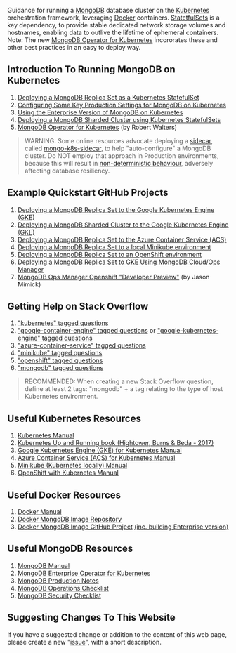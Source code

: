 Guidance for running a [MongoDB](https://www.mongodb.com/) database cluster on the [Kubernetes](https://kubernetes.io/) orchestration framework, leveraging [Docker](https://www.docker.com/) containers. [StatetfulSets](https://kubernetes.io/docs/concepts/workloads/controllers/statefulset/) is a key dependency, to provide stable dedicated network storage volumes and hostnames, enabling data to outlive the lifetime of ephemeral containers. Note: The new [MongoDB Operator for Kubernetes](https://www.mongodb.com/blog/post/introducing-mongodb-enterprise-operator-for-kubernetes-openshift) incororates these and other best practices in an easy to deploy way.

## Introduction To Running MongoDB on Kubernetes

1. [Deploying a MongoDB Replica Set as a Kubernetes StatefulSet](http://pauldone.blogspot.com/2017/06/deploying-mongodb-on-kubernetes-gke25.html)
2. [Configuring Some Key Production Settings for MongoDB on Kubernetes](http://pauldone.blogspot.com/2017/06/mongodb-kubernetes-production-settings.html)
3. [Using the Enterprise Version of MongoDB on Kubernetes](http://pauldone.blogspot.com/2017/06/enterprise-mongodb-on-kubernetes.html)
4. [Deploying a MongoDB Sharded Cluster using Kubernetes StatefulSets](http://pauldone.blogspot.com/2017/07/sharded-mongodb-kubernetes.html)
5. [MongoDB Operator for Kubernetes](https://www.mongodb.com/blog/post/introducing-mongodb-enterprise-operator-for-kubernetes-openshift) (by Robert Walters)


> WARNING: Some online resources advocate deploying a [sidecar](https://docs.microsoft.com/en-us/azure/architecture/patterns/sidecar), called [mongo-k8s-sidecar](https://lh4.googleusercontent.com/ohALxLD4Ugj5FCwWqgqZ4xP9al4lTgrPDc9HsgPWYRZRz_buuYK6LKSC7A5n98DdOO-Po3Zq77Yt43-QhTWdIaXqltHI7PX0zMXAXbpiilYgdowGZapG0lJ9lgubwBj1CwNHHtXA), to help "auto-configure" a MongoDB cluster. Do NOT employ that approach in Production environments, because this will result in [non-deterministic behaviour](http://pauldone.blogspot.com/2017/06/deploying-mongodb-on-kubernetes-gke25.html), adversely affecting database resiliency.

## Example Quickstart GitHub Projects

1. [Deploying a MongoDB Replica Set to the Google Kubernetes Engine (GKE)](https://github.com/pkdone/gke-mongodb-demo)
2. [Deploying a MongoDB Sharded Cluster to the Google Kubernetes Engine (GKE)](https://github.com/pkdone/gke-mongodb-shards-demo)
3. [Deploying a MongoDB Replica Set to the Azure Container Service (ACS)](https://github.com/pkdone/azure-acs-mongodb-demo)
4. [Deploying a MongoDB Replica Set to a local Minikube environment](https://github.com/pkdone/minikube-mongodb-demo)
5. [Deploying a MongoDB Replica Set to an OpenShift environment](https://github.com/pkdone/openshift-mongodb-demo)
6. [Deploying a MongoDB Replica Set to GKE Using MongoDB Cloud/Ops Manager](https://github.com/pkdone/k8s-cld-mgr)
7. [MongoDB Ops Manager Openshift "Developer Preview"](https://github.com/jasonmimick/mongodb-openshift-dev-preview) (by Jason Mimick)

## Getting Help on Stack Overflow

1. ["kubernetes" tagged questions](https://stackoverflow.com/questions/tagged/kubernetes)
2. ["google-container-engine" tagged questions](https://stackoverflow.com/questions/tagged/google-container-engine) or ["google-kubernetes-engine" tagged questions](https://stackoverflow.com/questions/tagged/google-kubernetes-engine)
3. ["azure-container-service" tagged questions](https://stackoverflow.com/questions/tagged/azure-container-service)
4. ["minikube" tagged questions](https://stackoverflow.com/questions/tagged/minikube)
5. ["openshift" tagged questions](https://stackoverflow.com/questions/tagged/openshift)
6. ["mongodb" tagged questions](https://stackoverflow.com/questions/tagged/mongodb)

> RECOMMENDED: When creating a new Stack Overflow question, define at least 2 tags: "mongodb" + a tag relating to the type of host Kubernetes environment.

## Useful Kubernetes Resources

1. [Kubernetes Manual](https://kubernetes.io/docs/concepts/)
2. [Kubernetes Up and Running book (Hightower, Burns & Beda - 2017)](https://www.amazon.co.uk/gp/product/B075G373MJ)
3. [Google Kubernetes Engine (GKE) for Kubernetes Manual](https://cloud.google.com/kubernetes-engine/docs/)
4. [Azure Container Service (ACS) for Kubernetes Manual](https://docs.microsoft.com/en-us/azure/container-service/kubernetes/)
5. [Minikube (Kubernetes locally) Manual](https://kubernetes.io/docs/getting-started-guides/minikube/)
6. [OpenShift with Kubernetes Manual](https://docs.openshift.org/latest/welcome/index.html)

## Useful Docker Resources

1. [Docker Manual](https://docs.docker.com/)
2. [Docker MongoDB Image Repository](https://hub.docker.com/_/mongo/)
3. [Docker MongoDB Image GitHub Project](https://github.com/docker-library/mongo) [(inc. building Enterprise version)](http://pauldone.blogspot.co.uk/2017/06/enterprise-mongodb-on-kubernetes.html)

## Useful MongoDB Resources

1. [MongoDB Manual](https://docs.mongodb.com/manual/)
2. [MongoDB Enterprise Operator for Kubernetes](https://www.mongodb.com/blog/post/introducing-mongodb-enterprise-operator-for-kubernetes-openshift)
3. [MongoDB Production Notes](https://docs.mongodb.com/manual/administration/production-notes/)
4. [MongoDB Operations Checklist](https://docs.mongodb.com/manual/administration/production-checklist-operations/)
5. [MongoDB Security Checklist](https://docs.mongodb.com/manual/administration/security-checklist/)

## Suggesting Changes To This Website

If you have a suggested change or addition to the content of this web page, please create a new "[issue](https://github.com/pkdone/k8smongodb/issues)", with a short description.
